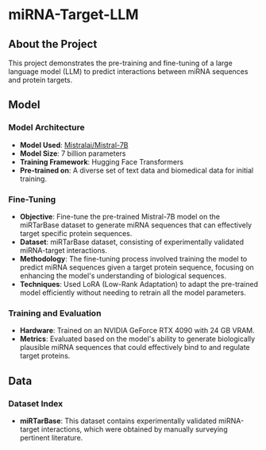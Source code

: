 # miRNA-Target-LLM

## About the Project

This project demonstrates the pre-training and fine-tuning of a large language model (LLM) to predict interactions between miRNA sequences and protein targets.

## Model

### Model Architecture
- **Model Used**: [Mistralai/Mistral-7B](https://huggingface.co/Mistralai/Mistral-7B)
- **Model Size**: 7 billion parameters
- **Training Framework**: Hugging Face Transformers
- **Pre-trained on**: A diverse set of text data and biomedical data for initial training.

### Fine-Tuning
- **Objective**: Fine-tune the pre-trained Mistral-7B model on the miRTarBase dataset to generate miRNA sequences that can effectively target specific protein sequences.
- **Dataset**: miRTarBase dataset, consisting of experimentally validated miRNA-target interactions.
- **Methodology**: The fine-tuning process involved training the model to predict miRNA sequences given a target protein sequence, focusing on enhancing the model's understanding of biological sequences.
- **Techniques**: Used LoRA (Low-Rank Adaptation) to adapt the pre-trained model efficiently without needing to retrain all the model parameters.

### Training and Evaluation
- **Hardware**: Trained on an NVIDIA GeForce RTX 4090 with 24 GB VRAM.
- **Metrics**: Evaluated based on the model's ability to generate biologically plausible miRNA sequences that could effectively bind to and regulate target proteins.

## Data

### Dataset Index
- **miRTarBase**: This dataset contains experimentally validated miRNA-target interactions, which were obtained by manually surveying pertinent literature.
